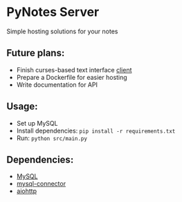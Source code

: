 # PyNotes Server
Simple hosting solutions for your notes

## Future plans:
* Finish curses-based text interface [client](https://github.com/synnek1337/pynotes-client)
* Prepare a Dockerfile for easier hosting
* Write documentation for API

## Usage:
* Set up MySQL
* Install dependencies: ```pip install -r requirements.txt```
* Run: ```python src/main.py```

## Dependencies:
* [MySQL](https://mysql.com)
* [mysql-connector](https://pypi.org/project/mysql-connector/)
* [aiohttp](https://aiohttp.readthedocs.io/en/stable/)